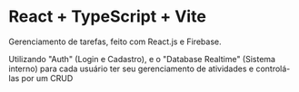 # React + TypeScript + Vite

Gerenciamento de tarefas, feito com React.js e Firebase.

Utilizando "Auth" (Login e Cadastro), e o "Database Realtime" (Sistema interno) para cada usuário ter seu gerenciamento de atividades e controlá-las por um CRUD

